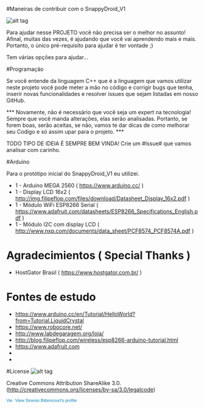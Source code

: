#Maneiras de contribuir com o SnappyDroid_V1

![alt tag](https://snappydroid.github.io/img/background_head.jpg)


Para ajudar nesse PROJETO você não precisa ser o melhor no assunto! Afinal, muitas das vezes, é ajudando que você vai aprendendo mais e mais. Portanto, o único pré-requisito para ajudar é ter vontade ;)

Tem várias opções para ajudar...

#Programação

Se você entende da linguagem C++ que é a linguagem que vamos utilizar neste projeto você pode meter a mão no código e corrigir bugs que tenha, inserir novas funcionalidades e resolver issues que sejam listadas em nosso GitHub.

*** Novamente, não é necessário que você seja um expert na tecnologia! Sempre que você manda alterações, elas serão analisadas. Portanto, se forem boas, serão aceitas, se não, vamos te dar dicas de como melhorar seu Codigo e só assim upar para o projeto. ***

TODO TIPO DE IDEIA É SEMPRE BEM VINDA! Crie um #Issue# que vamos analisar com carinho.

#Arduino

Para o protótipo inicial do SnappyDroid_V1 eu utilizei.
  * 1 -  Arduino MEGA 2560 ( https://www.arduino.cc/ )
  * 1 -  Display LCD 16x2 ( http://img.filipeflop.com/files/download/Datasheet_Display_16x2.pdf )
  * 1 -  Módulo WiFi ESP8266 Serial ( https://www.adafruit.com/datasheets/ESP8266_Specifications_English.pdf )
  * 1 -  Módulo I2C com display LCD ( http://www.nxp.com/documents/data_sheet/PCF8574_PCF8574A.pdf )


# Agradecimientos  ( Special Thanks )

* HostGator Brasil ( https://www.hostgator.com.br/ )

# Fontes de estudo

 * https://www.arduino.cc/en/Tutorial/HelloWorld?from=Tutorial.LiquidCrystal
 * https://www.robocore.net/
 * http://www.labdegaragem.org/loja/
 * http://blog.filipeflop.com/wireless/esp8266-arduino-tutorial.html
 * https://www.adafruit.com
 *
 *

#License
 ![alt tag](https://www.arduino.cc/en/uploads/Main/cc-by-sa.jpg)

  Creative Commons Attribution ShareAlike 3.0. (http://creativecommons.org/licenses/by-sa/3.0/legalcode)
  
  <a href="https://br.linkedin.com/in/sinesiobittencourt/en" style="text-decoration:none;"><span style="font: 80% Arial,sans-serif; color:#0783B6;"><img src="https://static.licdn.com/scds/common/u/img/webpromo/btn_in_20x15.png" width="20" height="15" alt="View Sinesio Bittencourt's LinkedIn profile" style="vertical-align:middle;" border="0">&nbsp;View Sinesio Bittencourt's profile</span></a>

